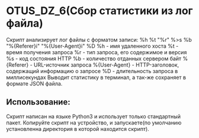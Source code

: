 # OTUS_DZ_6(Сбор статистики из лог файла)
Скрипт анализирует лог файлы с форматом записи: 
%h %t "%r" %>s %b "%{Referer}i" "%{User-Agent}i" %D
%h - имя удаленного хоста
%t - время получения запроса
%r - тип запроса, его содержимое и версия
%s - код состояния HTTP
%b - количество отданных сервером байт
%{Referer} - URL-источник запроса
%{User-Agent} - HTTP-заголовок, содержащий информацию о запросе
%D - длительность запроса в миллисекундах
Выводит статистику в терминал, а так-же сохраняет в формате JSON файла.

## Использование: 
Скрипт написан на языке Python3 и использует только стандартный пакет.
Копируйте скрипт на устройство, и запускаете(по умолчанию установленна директория в которой находится скрипт).
